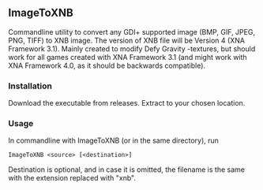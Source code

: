 ## ImageToXNB

Commandline utility to convert any GDI+ supported image (BMP, GIF, JPEG, PNG, TIFF) to XNB image. The version of XNB file will be Version 4 (XNA Framework 3.1). 
Mainly created to modify Defy Gravity -textures, but should work for all games created with XNA Framework 3.1 (and might work with XNA Framework 4.0, as it should be backwards compatible).

### Installation

Download the executable from releases. Extract to your chosen location.

### Usage

In commandline with ImageToXNB (or in the same directory), run

`ImageToXNB <source> [<destination>]`

Destination is optional, and in case it is omitted, the filename is the same with the extension replaced with "xnb".

